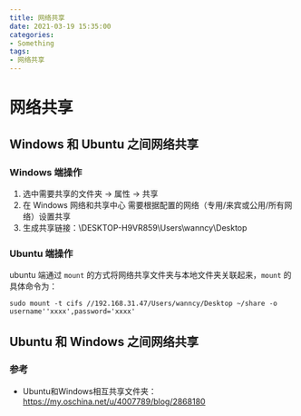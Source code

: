 ```yaml
---
title: 网络共享
date: 2021-03-19 15:35:00
categories:
- Something
tags:
- 网络共享
---
```


# 网络共享

## Windows 和 Ubuntu 之间网络共享

### Windows 端操作

1. 选中需要共享的文件夹 -> 属性 -> 共享
2. 在 Windows 网络和共享中心 需要根据配置的网络（专用/来宾或公用/所有网络）设置共享
3. 生成共享链接：\\DESKTOP-H9VR859\Users\wanncy\Desktop

### Ubuntu 端操作

ubuntu 端通过 `mount` 的方式将网络共享文件夹与本地文件夹关联起来，`mount` 的具体命令为：

`sudo mount -t cifs //192.168.31.47/Users/wanncy/Desktop ~/share -o username''xxxx',password='xxxx'`


## Ubuntu 和 Windows 之间网络共享

### 参考

- Ubuntu和Windows相互共享文件夹：https://my.oschina.net/u/4007789/blog/2868180
